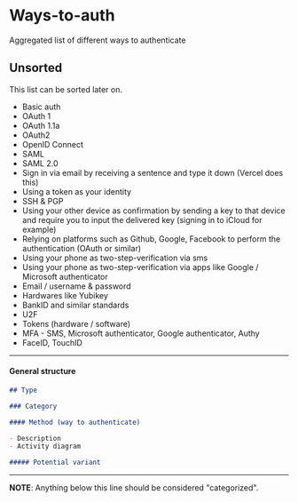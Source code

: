 # Ways-to-auth
Aggregated list of different ways to authenticate

## Unsorted

This list can be sorted later on.

- Basic auth
- OAuth 1
- OAuth 1.1a
- OAuth2
- OpenID Connect
- SAML
- SAML 2.0
- Sign in via email by receiving a sentence and type it down (Vercel does this)
- Using a token as your identity
- SSH & PGP
- Using your other device as confirmation by sending a key to that device and require you to input the delivered key (signing in to iCloud for example)
- Relying on platforms such as Github, Google, Facebook to perform the authentication (OAuth or similar)
- Using your phone as two-step-verification via sms  
- Using your phone as two-step-verification via apps like Google / Microsoft authenticator
- Email / username & password
- Hardwares like Yubikey
- BankID and similar standards
- U2F
- Tokens (hardware / software)
- MFA - SMS, Microsoft authenticator, Google authenticator, Authy
- FaceID, TouchID


---

#### General structure

```markdown
## Type

### Category

#### Method (way to authenticate)

- Description
- Activity diagram

##### Potential variant
```

---

**NOTE**: Anything below this line should be considered "categorized".
